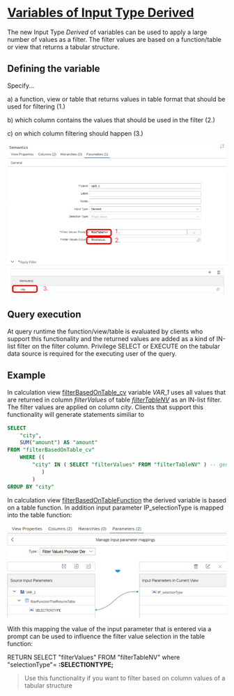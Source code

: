 # [Variables of Input Type Derived](https://help.sap.com/docs/hana-cloud-database/sap-hana-cloud-sap-hana-database-modeling-guide-for-sap-business-application-studio/create-variables)

The new Input Type *Derived* of variables can be used to apply a large number of values as a filter. The filter values are based on a function/table or view that returns a tabular structure.



## Defining the variable

Specify...

a) a function, view or table that returns values in table format that should be used for filtering (1.)

b) which column contains the values that should be used in the filter (2.)

c) on which column filtering should happen (3.)

![derived variable](./screenshots/derivedVariable.png)



## Query execution
At query runtime the function/view/table is evaluated by clients who support this functionality and the returned values are added as a kind of IN-list filter on the filter column. Privilege SELECT or EXECUTE on the tabular data source is required for the executing user of the query.

## Example

In calculation view [filterBasedOnTable_cv](./filterBasedOnTable_cv.hdbcalculationview) variable *VAR_1* uses all values that are returned in column *filterValues* of table [*filterTableNV*](./filterTableNV.csv) as an IN-list filter. The filter values are applied on column *city*.
Clients that support this functionality will generate statements similiar to 

```SQL
SELECT 
	"city",
	SUM("amount") AS "amount"
FROM "filterBasedOnTable_cv"
    WHERE (( 
        "city" IN ( SELECT "filterValues" FROM "filterTableNV" ) -- generated based on variable definition
           )
        )
GROUP BY "city"
```
In calculation view [filterBasedOnTableFunction](./filterBasedOnTableFunction.hdbcalculationview) the derived variable is based on a table function. In addition input parameter IP_selectionType is mapped into the table function:

![mapping of input parameter into table function](./screenshots/mappingInputParameter.png)


With this mapping the value of the input parameter that is entered via a prompt can be used to influence the filter value selection in the table function:

RETURN SELECT "filterValues" FROM "filterTableNV" where "selectionType"= **:SELECTIONTYPE;**

> Use this functionality if you want to filter based on column values of a tabular structure

